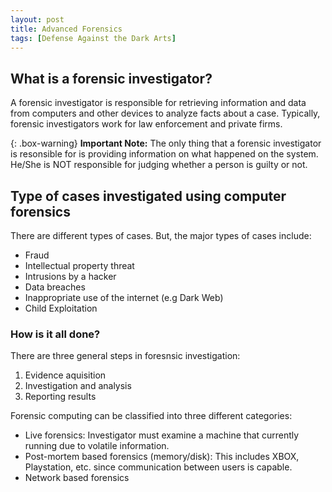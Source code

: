 ```yaml
---
layout: post
title: Advanced Forensics
tags: [Defense Against the Dark Arts]
---
```


## What is a forensic investigator?
A forensic investigator is responsible for retrieving information and data from computers and other devices to analyze facts about a case. Typically, forensic investigators work for law enforcement and private firms.

{: .box-warning}
**Important Note:** The only thing that a forensic investigator is resonsible for is providing information on what happened on the system. He/She is NOT responsible for judging whether a person is guilty or not. 

## Type of cases investigated using computer forensics
There are different types of cases. But, the major types of cases include:
- Fraud
- Intellectual property threat
- Intrusions by a hacker
- Data breaches
- Inappropriate use of the internet (e.g Dark Web)
- Child Exploitation

### How is it all done? 
There are three general steps in foresnsic investigation:
1. Evidence aquisition
2. Investigation and analysis
3. Reporting results

Forensic computing can be classified into three different categories:
- Live forensics: Investigator must examine a machine that currently running due to volatile information.
- Post-mortem based forensics (memory/disk): This includes XBOX, Playstation, etc. since communication between users is capable. 
- Network based forensics 
